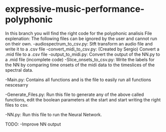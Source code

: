 # expressive-music-performance-polyphonic
In this branch you will find the right code for the polyphonic analisis
File explenation:
  The following files can be ignored by the user and cannot run on their own.
    -audiospectrum_to_csv.py:
      Stft transform an audio file and write it to a .csv file
    -convert_midi_to_csv.py: (Created by Sergio)
      Convert a .mid file to a .csv file
    -output_to_midi.py:
      Convert the output of the NN.py to a .mid file (incomplete code)
    -Slice_onsets_to_csv.py:
      Write the labels for the NN by comparing time onsets of the 
      midi data to the timeslices of the spectral data.

  -Main.py:
    Contains all functions and is the file to easily run all functions nescesarry
    
  -Generate_Files.py:
    Run this file to generate any of the above called functions, 
    edit the boolean parameters at the start and start writing the right files to csv.

  -NN.py:
    Run this file to run the Neural Network.

TODO:
  -Improve NN output
